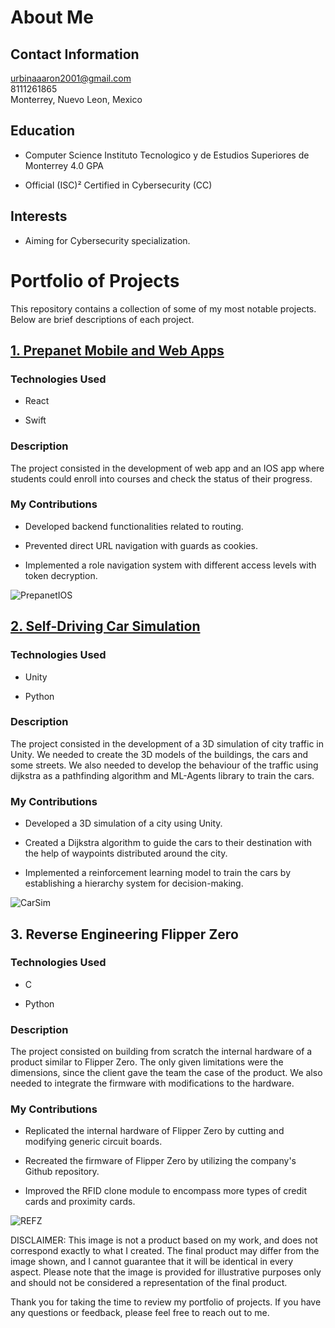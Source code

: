 # About Me

## Contact Information
urbinaaaron2001@gmail.com\
8111261865\
Monterrey, Nuevo Leon, Mexico

## Education
<ul><li>Computer Science Instituto Tecnologico y de Estudios Superiores de Monterrey 4.0 GPA</li></ul>
<ul><li>Official (ISC)² Certified in Cybersecurity (CC)</li></ul>

## Interests
<ul><li>Aiming for Cybersecurity specialization.</li></ul>

# Portfolio of Projects
This repository contains a collection of some of my most notable projects. Below are brief descriptions of each project.

## [1. Prepanet Mobile and Web Apps](https://github.com/alex-moons/prepaNet)
### Technologies Used
<ul><li>React</li></ul>
<ul><li>Swift</li></ul>

### Description
The project consisted in the development of web app and an IOS app where students could enroll into courses and check the status of their progress. 

### My Contributions
<ul><li>Developed backend functionalities related to routing.</li></ul>
<ul><li>Prevented direct URL navigation with guards as cookies.</li></ul>
<ul><li>Implemented a role navigation system with different access levels with token decryption.</li></ul>

![PrepanetIOS](https://github.com/Prodygyt/Portafolio-de-proyectos/assets/36963414/c0dca053-d657-440e-aa20-fdb601a1df64)

## [2. Self-Driving Car Simulation](https://github.com/5100-chap/Multiagentes)
### Technologies Used
<ul><li>Unity</li></ul>
<ul><li>Python</li></ul>

### Description
The project consisted in the development of a 3D simulation of city traffic in Unity. We needed to create the 3D models of the buildings, the cars and some streets. We also needed to develop the behaviour of the traffic using dijkstra as a pathfinding algorithm and ML-Agents library to train the cars.  

### My Contributions
<ul><li>Developed a 3D simulation of a city using Unity.</li></ul>
<ul><li>Created a Dijkstra algorithm to guide the cars to their destination with the help of waypoints distributed around the city.</li></ul>
<ul><li>Implemented a reinforcement learning model to train the cars by establishing a hierarchy system for decision-making.</li></ul>

![CarSim](https://github.com/Prodygyt/Portafolio-de-proyectos/assets/36963414/7e8ce428-4e98-46d0-a62a-41c37f026ed0)

## 3. Reverse Engineering Flipper Zero
### Technologies Used
<ul><li>C</li></ul>
<ul><li>Python</li></ul>

### Description
The project consisted on building from scratch the internal hardware of a product similar to Flipper Zero. The only given limitations were the dimensions, since the client gave the team the case of the product. We also needed to integrate the firmware with modifications to the hardware.

### My Contributions
<ul><li>Replicated the internal hardware of Flipper Zero by cutting and modifying generic circuit boards.</li></ul>
<ul><li>Recreated the firmware of Flipper Zero by utilizing the company's Github repository.</li></ul>
<ul><li>Improved the RFID clone module to encompass more types of credit cards and proximity cards.</li></ul>

![REFZ](https://github.com/Prodygyt/Portafolio-de-proyectos/assets/36963414/56f1b801-e74e-4201-b2a3-831d091276c6)

DISCLAIMER: This image is not a product based on my work, and does not correspond exactly to what I created. The final product may differ from the image shown, and I cannot guarantee that it will be identical in every aspect. Please note that the image is provided for illustrative purposes only and should not be considered a representation of the final product.


Thank you for taking the time to review my portfolio of projects. If you have any questions or feedback, please feel free to reach out to me.
